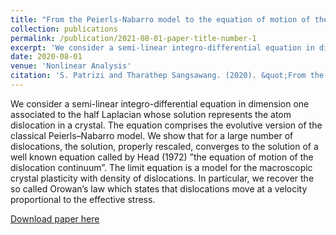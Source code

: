 ```yaml
---
title: "From the Peierls-Nabarro model to the equation of motion of the dislocation continuum"
collection: publications
permalink: /publication/2021-08-01-paper-title-number-1
excerpt: 'We consider a semi-linear integro-differential equation in dimension one associated to the half Laplacian whose solution represents the atom dislocation in a crystal. The equation comprises the evolutive version of the classical Peierls–Nabarro model. We show that for a large number of dislocations, the solution, properly rescaled, converges to the solution of a well known equation called by Head (1972) ”the equation of motion of the dislocation continuum”. The limit equation is a model for the macroscopic crystal plasticity with density of dislocations. In particular, we recover the so called Orowan’s law which states that dislocations move at a velocity proportional to the effective stress.'
date: 2020-08-01
venue: 'Nonlinear Analysis'
citation: 'S. Patrizi and Tharathep Sangsawang. (2020). &quot;From the Peierls-Nabarro model to the equation of motion of the dislocation continuum.&quot; <i>Nonlinear Analysis</i>. 202(2021).'
---
```

We consider a semi-linear integro-differential equation in dimension one associated to the half Laplacian whose solution represents the atom dislocation in a crystal. The equation comprises the evolutive version of the classical Peierls–Nabarro model. We show that for a large number of dislocations, the solution, properly rescaled, converges to the solution of a well known equation called by Head (1972) ”the equation of motion of the dislocation continuum”. The limit equation is a model for the macroscopic crystal plasticity with density of dislocations. In particular, we recover the so called Orowan’s law which states that dislocations move at a velocity proportional to the effective stress.

[Download paper here](https://doi.org/10.1016/j.na.2020.112096)

